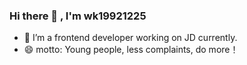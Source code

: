 ### Hi there 👋 , I'm wk19921225

- 🔭 I’m a frontend developer working on JD currently.
- 😄 motto: Young people, less complaints, do more！

<!--
**wk19921225/wk19921225** is a ✨ _special_ ✨ repository because its `README.md` (this file) appears on your GitHub profile.

Here are some ideas to get you started:

- 🔭 I’m currently working on ...
- 🌱 I’m currently learning ...
- 👯 I’m looking to collaborate on ...
- 🤔 I’m looking for help with ...
- 💬 Ask me about ...
- 📫 How to reach me: ...
- 😄 Pronouns: ...
- ⚡ Fun fact: ...
-->

